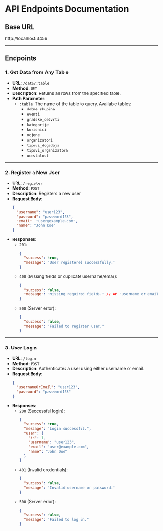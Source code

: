 # API Endpoints Documentation

## Base URL
http://localhost:3456

---

## Endpoints

### 1. Get Data from Any Table
- **URL**: `/data/:table`
- **Method**: `GET`
- **Description**: Returns all rows from the specified table.
- **Path Parameter**:
  - `:table`: The name of the table to query. Available tables:
    - `dobne_skupine`
    - `eventi`
    - `gradske_cetvrti`
    - `kategorije`
    - `korisnici`
    - `ocjene`
    - `organizatori`
    - `tipovi_dogadaja`
    - `tipovi_organizatora`
    - `ucestalost`

---

### 2. Register a New User
- **URL**: `/register`
- **Method**: `POST`
- **Description**: Registers a new user.
- **Request Body**:
  ```json
  {
    "username": "user123",
    "password": "password123",
    "email": "user@example.com",
    "name": "John Doe"
  }
  ```
- **Responses**:
  - `201`:
    ```json
    {
      "success": true,
      "message": "User registered successfully."
    }
    ```
  - `400` (Missing fields or duplicate username/email):
    ```json
    {
      "success": false,
      "message": "Missing required fields." // or "Username or email already exists."
    }
    ```
  - `500` (Server error):
    ```json
    {
      "success": false,
      "message": "Failed to register user."
    }
    ```

---

### 3. User Login
- **URL**: `/login`
- **Method**: `POST`
- **Description**: Authenticates a user using either username or email.
- **Request Body**:
  ```json
  {
    "usernameOrEmail": "user123",
    "password": "password123"
  }
  ```
- **Responses**:
  - `200` (Successful login):
    ```json
    {
      "success": true,
      "message": "Login successful.",
      "user": {
        "id": 1,
        "username": "user123",
        "email": "user@example.com",
        "name": "John Doe"
      }
    }
    ```
  - `401` (Invalid credentials):
    ```json
    {
      "success": false,
      "message": "Invalid username or password."
    }
    ```
  - `500` (Server error):
    ```json
    {
      "success": false,
      "message": "Failed to log in."
    }
    ```

